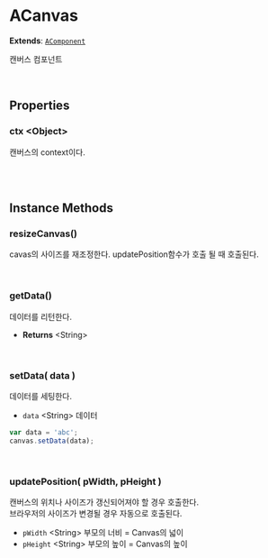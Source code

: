 # ACanvas
**Extends**: [`AComponent`](AComponent.html#AComponent)

캔버스 컴포넌트

<br/>

## Properties

### ctx \<Object>

캔버스의 context이다.

<br/>
<br/>

## Instance Methods

### resizeCanvas()

cavas의 사이즈를 재조정한다. updatePosition함수가 호출 될 때 호출된다.

<br/>

### getData()

데이터를 리턴한다.

- **Returns** \<String>

<br/>

### setData( data )

데이터를 세팅한다.

- `data` \<String> 데이터

```js
var data = 'abc';
canvas.setData(data);
```

<br/>

### updatePosition( pWidth, pHeight )

캔버스의 위치나 사이즈가 갱신되어져야 할 경우 호출한다. <br/>브라우저의 사이즈가 변경될 경우 자동으로 호출된다.

- `pWidth` \<String> 부모의 너비 = Canvas의 넓이
- `pHeight` \<String> 부모의 높이 = Canvas의  높이

<br/>
<br/>

